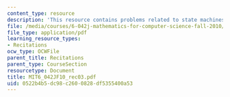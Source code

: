 ```yaml
---
content_type: resource
description: 'This resource contains problems related to state machines. '
file: /media/courses/6-042j-mathematics-for-computer-science-fall-2010/0522b4b5dc98c2600828df5355400a53_MIT6_042JF10_rec03.pdf
file_type: application/pdf
learning_resource_types:
- Recitations
ocw_type: OCWFile
parent_title: Recitations
parent_type: CourseSection
resourcetype: Document
title: MIT6_042JF10_rec03.pdf
uid: 0522b4b5-dc98-c260-0828-df5355400a53
---
```


